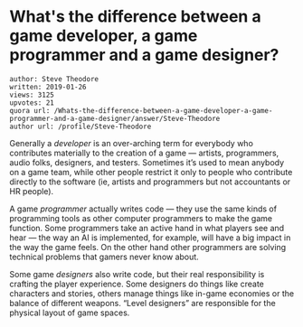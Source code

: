 # What's the difference between a game developer, a game programmer and a game designer?

	author: Steve Theodore
	written: 2019-01-26
	views: 3125
	upvotes: 21
	quora url: /Whats-the-difference-between-a-game-developer-a-game-programmer-and-a-game-designer/answer/Steve-Theodore
	author url: /profile/Steve-Theodore


Generally a _developer_  is an over-arching term for everybody who contributes materially to the creation of a game — artists, programmers, audio folks, designers, and testers. Sometimes it’s used to mean anybody on a game team, while other people restrict it only to people who contribute directly to the software (ie, artists and programmers but not accountants or HR people).

A game _programmer_ actually writes code — they use the same kinds of programming tools as other computer programmers to make the game function. Some programmers take an active hand in what players see and hear — the way an AI is implemented, for example, will have a big impact in the way the game feels. On the other hand other programmers are solving technical problems that gamers never know about.

Some game _designers_ also write code, but their real responsibility is crafting the player experience. Some designers do things like create characters and stories, others manage things like in-game economies or the balance of different weapons. “Level designers” are responsible for the physical layout of game spaces.

